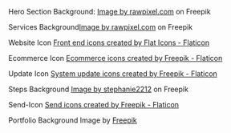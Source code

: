 Hero Section Background: <a href="https://www.freepik.com/free-vector/gradient-blur-pink-blue-abstract-background_16359095.htm#query=grainy%20gradient&position=2&from_view=search&track=location_fest_v1">Image by rawpixel.com</a> on Freepik

Services Background<a href="https://www.freepik.com/free-vector/pastel-yellow-soft-gradient-blur-background_15841504.htm#page=5&query=grainy%20gradient&position=26&from_view=search&track=location_fest_v1">Image by rawpixel.com</a> on Freepik

Website Icon <a href="https://www.flaticon.com/free-icons/front-end" title="front end icons">Front end icons created by Flat Icons - Flaticon</a>

Ecommerce Icon <a href="https://www.flaticon.com/free-icons/ecommerce" title="ecommerce icons">Ecommerce icons created by Freepik - Flaticon</a>

Update Icon <a href="https://www.flaticon.com/free-icons/system-update" title="system update icons">System update icons created by Freepik - Flaticon</a>

Steps Background <a href="https://www.freepik.com/free-vector/abstract-modern-gradient-background-with-grainy-texture-geometric-shapes_35446142.htm#query=grainy%20gradient&position=11&from_view=search&track=location_fest_v1">Image by stephanie2212</a> on Freepik

Send-Icon <a href="https://www.flaticon.com/free-icons/send" title="send icons">Send icons created by Freepik - Flaticon</a>

Portfolio Background Image by <a href="https://www.freepik.com/free-vector/gradient-grainy-gradient-background_34595811.htm#query=dark%20grainy%20gradient%20background&position=11&from_view=search&track=ais">Freepik</a>